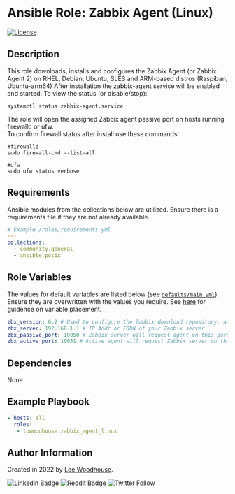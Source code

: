 # **Ansible Role:** Zabbix Agent (Linux)

[![License](https://img.shields.io/badge/License-MIT-green?sytle=flat)](LICENSE)

## Description

This role downloads, installs and configures the Zabbix Agent (or Zabbix Agent 2) on RHEL, Debian, Ubuntu, SLES and ARM-based distros (Raspiban, Ubuntu-arm64)
After installation the zabbix-agent service will be enabled and started. To view the status (or disable/stop):

```shell
systemctl status zabbix-agent.service
```

The role will open the assigned Zabbix agent passive port on hosts running firewalld or ufw.<br>
To confirm firewall status after install use these commands:

```shell
#firewalld
sudo firewall-cmd --list-all

#ufw
sudo ufw status verbose
```

## Requirements

Ansible modules from the collections below are utilized. Ensure there is a requirements file if they are not already available.

```yaml
# Example /roles/requirements.yml
---
collections:
  - community.general
  - ansible.posix
```

## Role Variables

The values for default variables are listed below (see [`defaults/main.yml`](defaults/main.yml)). Ensure they are overwritten with the values you require. See [here](https://docs.ansible.com/ansible/latest/user_guide/playbooks_variables.html#variable-precedence-where-should-i-put-a-variable) for guidence on variable placement.

```yaml
zbx_version: 6.2 # Used to configure the Zabbix download repository, at time of writing the latest version is 6.2
zbx_server: 192.168.1.1 # IP Addr or FQDN of your Zabbix server
zbx_passive_port: 10050 # Zabbix server will request agent on this port
zbx_active_port: 10051 # Active agent will request Zabbix server on this port
```

## Dependencies

None

## Example Playbook

```yaml
- hosts: all
  roles:
   - lpwoodhouse.zabbix_agent_linux
```

## Author Information

Created in 2022 by [Lee Woodhouse](https://www.leewoodhouse.com/).

[![Linkedin Badge](https://img.shields.io/badge/-LeeWoodhouse-0A66C2?style=flat&logo=Linkedin&logoColor=white&link=https://www.linkedin.com/in/lee-woodhouse-58056118b/)](https://www.linkedin.com/in/lee-woodhouse-58056118b/)
[![Reddit Badge](https://img.shields.io/badge/-lpwoodhouse-FF4500?style=flat&logo=Reddit&logoColor=white&link=https://www.reddit.com/user/lpwoodhouse)](https://www.reddit.com/user/lpwoodhouse)
[![Twitter Follow](https://img.shields.io/twitter/follow/babswoodhouse?style=social)](https://twitter.com/intent/follow?screen_name=babswoodhouse/)
